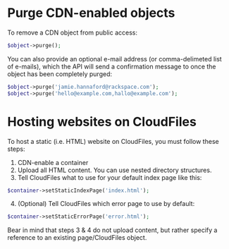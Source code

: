 # Purge CDN-enabled objects

To remove a CDN object from public access:

```php
$object->purge();
```

You can also provide an optional e-mail address (or comma-delimeted list of e-mails), which the API will send a
confirmation message to once the object has been completely purged:

```php
$object->purge('jamie.hannaford@rackspace.com');
$object->purge('hello@example.com,hallo@example.com');
```

# Hosting websites on CloudFiles

To host a static (i.e. HTML) website on CloudFiles, you must follow these steps:

1. CDN-enable a container
2. Upload all HTML content. You can use nested directory structures.
3. Tell CloudFiles what to use for your default index page like this:

```php
$container->setStaticIndexPage('index.html');
```

4. (Optional) Tell CloudFiles which error page to use by default:

```php
$container->setStaticErrorPage('error.html');
```

Bear in mind that steps 3 & 4 do not upload content, but rather specify a reference to an existing page/CloudFiles object.